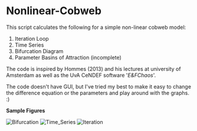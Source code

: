 # Nonlinear-Cobweb
This script calculates the following for a simple non-linear cobweb model: 
1. Iteration Loop
2. Time Series 
3. Bifurcation Diagram
4. Parameter Basins of Attraction (incomplete)

The code is inspired by Hommes (2013) and his lectures at university of
Amsterdam as well as the UvA CeNDEF software '*E&FChaos*'.

The code doesn't have GUI, but I've tried my best to make it easy to change the difference equation or the parameters and play around with the graphs. :) 

__Sample Figures__

![Bifurcation](https://user-images.githubusercontent.com/45733935/79876587-87602600-83eb-11ea-9672-bc0d607f4631.png)
![Time_Series](https://user-images.githubusercontent.com/45733935/79876593-88915300-83eb-11ea-9111-a7ebe9be03d6.png)
![Iteration](https://user-images.githubusercontent.com/45733935/79876595-8929e980-83eb-11ea-9de7-9b44b8166706.png)
